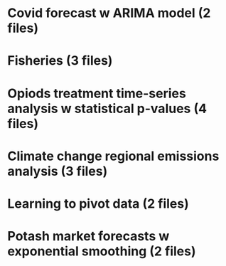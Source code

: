 # Covid forecast w ARIMA model (2 files)
# Fisheries (3 files)
# Opiods treatment time-series analysis w statistical p-values (4 files)
# Climate change regional emissions analysis (3 files)
# Learning to pivot data (2 files)
# Potash market forecasts w exponential smoothing (2 files)
